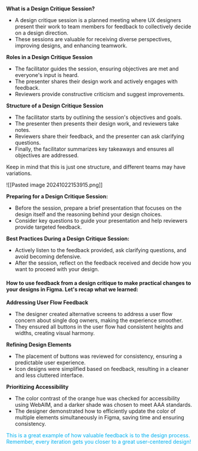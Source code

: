 **What is a Design Critique Session?**
- A design critique session is a planned meeting where UX designers present their work to team members for feedback to collectively decide on a design direction.
- These sessions are valuable for receiving diverse perspectives, improving designs, and enhancing teamwork.

**Roles in a Design Critique Session**
- The facilitator guides the session, ensuring objectives are met and everyone's input is heard.
- The presenter shares their design work and actively engages with feedback.
- Reviewers provide constructive criticism and suggest improvements.

**Structure of a Design Critique Session**
- The facilitator starts by outlining the session's objectives and goals.
- The presenter then presents their design work, and reviewers take notes.
- Reviewers share their feedback, and the presenter can ask clarifying questions.
- Finally, the facilitator summarizes key takeaways and ensures all objectives are addressed.

Keep in mind that this is just one structure, and different teams may have variations.

![[Pasted image 20241022153915.png]]

**Preparing for a Design Critique Session:**
- Before the session, prepare a brief presentation that focuses on the design itself and the reasoning behind your design choices.
- Consider key questions to guide your presentation and help reviewers provide targeted feedback.

**Best Practices During a Design Critique Session:**
- Actively listen to the feedback provided, ask clarifying questions, and avoid becoming defensive.
- After the session, reflect on the feedback received and decide how you want to proceed with your design.

#### **How to use feedback from a design critique to make practical changes to your designs in Figma. Let's recap what we learned:**

**Addressing User Flow Feedback**
- The designer created alternative screens to address a user flow concern about single dog owners, making the experience smoother.
- They ensured all buttons in the user flow had consistent heights and widths, creating visual harmony.

**Refining Design Elements**
- The placement of buttons was reviewed for consistency, ensuring a predictable user experience.
- Icon designs were simplified based on feedback, resulting in a cleaner and less cluttered interface.

**Prioritizing Accessibility**
- The color contrast of the orange hue was checked for accessibility using WebAIM, and a darker shade was chosen to meet AAA standards.
- The designer demonstrated how to efficiently update the color of multiple elements simultaneously in Figma, saving time and ensuring consistency.

<span style="color:rgb(0, 176, 240)">This is a great example of how valuable feedback is to the design process. Remember, every iteration gets you closer to a great user-centered design!</span> 